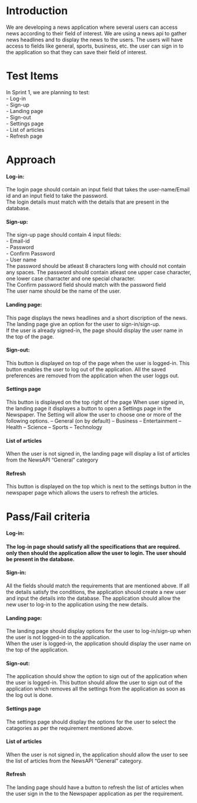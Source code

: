 <h1>Introduction</h1>
We are developing a news application where several users can access news according to their field of interest. We are using a news api to gather news headlines and to display the news to the users. The users will have access to fields like general, sports, business, etc. the user can sign in to the application so that they can save their field of interest.

<h1>Test Items</h1>
In Sprint 1, we are planning to test:<br>
- Log-in<br>
- Sign-up<br>
- Landing page<br>
- Sign-out<br>
- Settings page<br>
- List of articles<br>
- Refresh page<br>

<h1>Approach</h1>
 <h4>Log-in: </h4>
 The login page should contain an input field that takes the user-name/Email id and an input field to take the password.<br>
 The login details must match with the details that are present in the database.
 <h4>Sign-up: </h4>
 The sign-up page should contain 4 input fileds:<br>
 - Email-id<br>
 - Password<br>
 - Confirm Password<br>
 - User name<br>
 The password should be atleast 8 characters long with chould not contain any spaces. The password should contain atleast one upper case character, one lower case charracter and one special character.<br>
 The Confirm password field should match with the password field<br>
 The user name should be the name of the user.
 <h4>Landing page:</h4>
 This page displays the news headlines and a short discription of the news.<br>
 The landing page give an option for the user to sign-in/sign-up. <br>
 If the user is already signed-in, the page should display the user name in the top of the page.<br>
 <h4>Sign-out:</h4>
 This button is displayed on top of the page when the user is logged-in. This button enables the user to log out of the application. All the saved preferences are removed from the application when the user loggs out.
 <h4>Settings page</h4>
 This button is displayed on the top right of the page When user signed in, the landing page it displayes a button to open a Settings page in the Newspaper.
 The Setting will allow the user to choose one or more of the following options.
– General (on by default)
– Business
– Entertainment
– Health
– Science
– Sports
– Technology
 <h4>List of articles</h4>
 When the user is not signed in, the landing page will display a list of articles from the NewsAPI “General” category
 <h4>Refresh</h4>
 This button is displayed on the top which is next to the settings button in the newspaper page which allows the users to refresh the articles.
 
 
 <h1>Pass/Fail criteria</h1>
 <h4>Log-in:<h4>
 The log-in page should satisfy all the specifications that are required. only then should the application allow the user to login. The user should be present in the database.
 <h4>Sign-in:</h4>
 All the fields should match the requirements that are mentioned above. If all the details satisfy the conditions, the application should create a new user and input the details into the database. The application should allow the new user to log-in to the application using the new details.
 <h4>Landing page:</h4>
 The landing page should display options for the user to log-in/sign-up when the user is not logged-in to the application.<br>
 When the user is logged-in, the application should display the user name on the top of the application.
 <h4>Sign-out:</h4>
 The application should show the option to sign out of the application when the user is logged-in. This button should allow the user to sign out of the application    which removes all the settings from the application as soon as the log out is done.
 <h4>Settings page</h4>
 The settings page should display the options for the user to select the catagories as per the requirement mentioned above.
 <h4>List of articles</h4>
 When the user is not signed in, the application should allow the user to see the list of articles from the NewsAPI “General” category.
 <h4>Refresh</h4>
The landing page should have a button to refresh the list of articles when the user sign in the to the Newspaper application as per the requirement.
 
